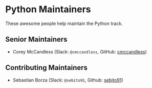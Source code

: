 # Python Maintainers

These awesome people help maintain the Python track.

## Senior Maintainers

- Corey McCandless (Slack: `@cmccandless`, GitHub: [cmccandless](https://github.com/cmccandless))

## Contributing Maintainers

- Sebastian Borza (Slack: `@sebito91`, Github: [sebito91](https://github.com/sebito91))
